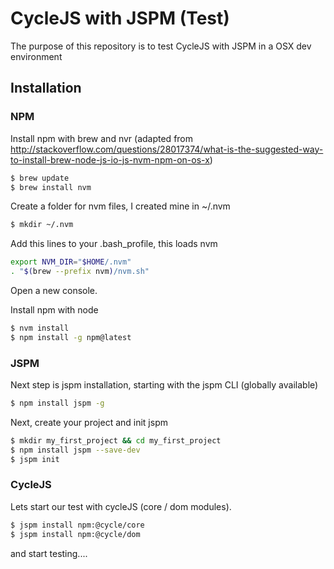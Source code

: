 # CycleJS with JSPM (Test)

The purpose of this repository is to test CycleJS with JSPM in a OSX dev environment

## Installation

### NPM

Install npm with brew and nvr 
(adapted from http://stackoverflow.com/questions/28017374/what-is-the-suggested-way-to-install-brew-node-js-io-js-nvm-npm-on-os-x)
```sh
$ brew update
$ brew install nvm
```
Create a folder for nvm files, I created mine in ~/.nvm
```sh
$ mkdir ~/.nvm
```
Add this lines to your .bash_profile, this loads nvm
```sh
export NVM_DIR="$HOME/.nvm"
. "$(brew --prefix nvm)/nvm.sh"
```
Open a new console.

Install npm with node
```sh
$ nvm install
$ npm install -g npm@latest
```

### JSPM

Next step is jspm installation, starting with the jspm CLI (globally available)

```sh
$ npm install jspm -g
```

Next, create your project and init jspm

```sh
$ mkdir my_first_project && cd my_first_project
$ npm install jspm --save-dev
$ jspm init
```

### CycleJS

Lets start our test with cycleJS (core / dom modules).

```sh
$ jspm install npm:@cycle/core
$ jspm install npm:@cycle/dom
```

and start testing....
